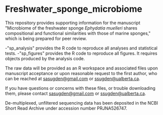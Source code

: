 # Freshwater_sponge_microbiome

This repository provides supporting information for the manuscript "Microbiome of the freshwater sponge <i>Ephydatia muelleri</i> shares compositional and functional similarities with those of marine sponges," which is being prepared for peer review.

 -"sp_analysis" provides the R code to reproduce all analyses and statistical tests.
 -"sp_figures" provides the R code to reproduce all figures. It requires objects produced by the analysis code.

The raw data will be provided as an R workspace and associated files upon manuscript acceptance or upon reasonable request to the first author, who can be reached at sasugden@gmail.com or ssugden@ualberta.ca.

If you have questions or concerns with these files, or trouble downloading them, please contact sasugden@gmail.com or ssugden@ualberta.ca.

De-multiplexed, unfiltered sequencing data has been deposited in the NCBI Short Read Archive under accession number PRJNA526747.
